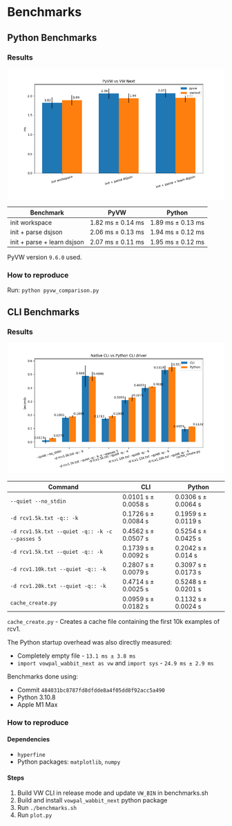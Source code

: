 # Benchmarks

## Python Benchmarks

### Results

![Results python](plot_python.png "Results python")

| Benchmark | PyVW | Python |
| --- | --- | --- |
| init workspace | 1.82 ms ± 0.14 ms | 1.89 ms ± 0.13 ms |
| init + parse dsjson | 2.06 ms ± 0.13 ms | 1.94 ms ± 0.12 ms |
| init + parse + learn dsjson | 2.07 ms ± 0.11 ms | 1.95 ms ± 0.12 ms |

PyVW version `9.6.0` used.

### How to reproduce

Run: `python pyvw_comparison.py`

## CLI Benchmarks

### Results

![Results CLI](plot_cli.png "Results CLI")

| Command | CLI | Python |
| --- | --- | --- |
| `--quiet --no_stdin` | 0.0101 s ± 0.0058 s | 0.0306 s ± 0.0064 s |
| `-d rcv1.5k.txt -q:: -k` | 0.1726 s ± 0.0084 s | 0.1959 s ± 0.0119 s |
| `-d rcv1.5k.txt --quiet -q:: -k -c --passes 5` | 0.4562 s ± 0.0507 s | 0.5254 s ± 0.0425 s |
| `-d rcv1.5k.txt --quiet -q:: -k` | 0.1739 s ± 0.0092 s | 0.2042 s ± 0.014 s |
| `-d rcv1.10k.txt --quiet -q:: -k` | 0.2807 s ± 0.0079 s | 0.3097 s ± 0.0173 s |
| `-d rcv1.20k.txt --quiet -q:: -k` | 0.4714 s ± 0.0025 s | 0.5248 s ± 0.0201 s |
| `cache_create.py` | 0.0959 s ± 0.0182 s | 0.1132 s ± 0.0024 s |

`cache_create.py` - Creates a cache file containing the first 10k examples of rcv1.

The Python startup overhead was also directly measured:

- Completely empty file - `13.1 ms ± 3.8 ms`
- `import vowpal_wabbit_next as vw` and `import sys` - `24.9 ms ± 2.9 ms`

Benchmarks done using:
- Commit `484031bc8787fd8dfdde8a4f05dd8f92acc5a490`
- Python 3.10.8
- Apple M1 Max

### How to reproduce

#### Dependencies

- `hyperfine`
- Python packages: `matplotlib`, `numpy`

#### Steps

1. Build VW CLI in release mode and update `VW_BIN` in benchmarks.sh
2. Build and install `vowpal_wabbit_next` python package
3. Run `./benchmarks.sh`
4. Run `plot.py`
